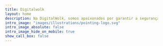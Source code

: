 ```yaml
---
title: Digitalwolk
layout: home
description: Na DigitalWolk, somos apaixonados por garantir a segurança dos seus aplicativos. Nossa equipe de especialistas em segurança digital está pronta para proteger suas aplicações de ameaças e vulnerabilidades, fornecendo soluções abrangentes de Application Security. Com uma abordagem personalizada e avançadas técnicas de testes, identificamos e corrigimos potenciais brechas, garantindo a integridade e confidencialidade dos seus dados. Conte conosco para proteger seus aplicativos, fortalecer sua segurança digital e ter tranquilidade para focar no crescimento do seu negócio.
intro_image: "images/illustrations/pointing-logo.svg"
intro_image_absolute: false
intro_image_hide_on_mobile: true
show_call_box: false
---
```


<!-- # Digitalwolk - Proteja seus aplicativos com especialistas em segurança digital

Na DigitalWolk, somos apaixonados por garantir a segurança dos seus aplicativos. Nossa equipe de especialistas em segurança digital está pronta para proteger suas aplicações de ameaças e vulnerabilidades, fornecendo soluções abrangentes de Application Security. Com uma abordagem personalizada e avançadas técnicas de testes, identificamos e corrigimos potenciais brechas, garantindo a integridade e confidencialidade dos seus dados. Conte conosco para proteger seus aplicativos, fortalecer sua segurança digital e ter tranquilidade para focar no crescimento do seu negócio -->

